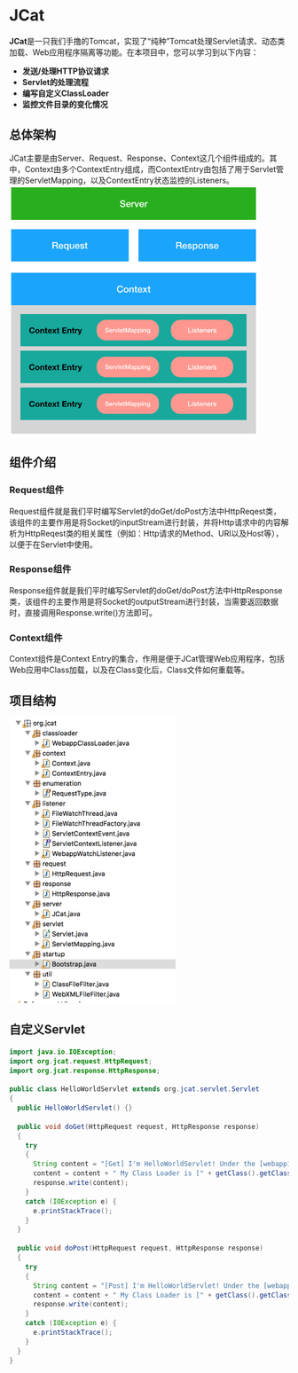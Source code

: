 # JCat


**JCat**是一只我们手撸的Tomcat，实现了“纯种”Tomcat处理Servlet请求、动态类加载、Web应用程序隔离等功能。在本项目中，您可以学习到以下内容：

- **发送/处理HTTP协议请求**
- **Servlet的处理流程** 
- **编写自定义ClassLoader** 
- **监控文件目录的变化情况** 

## 总体架构
JCat主要是由Server、Request、Response、Context这几个组件组成的。其中，Context由多个ContextEntry组成，而ContextEntry由包括了用于Servlet管理的ServletMapping，以及ContextEntry状态监控的Listeners。
<img src="https://raw.githubusercontent.com/junjie-tang99/markdown-images/master/jcat/d34ed3db-3727-495b-89c9-d8dbc93949df.png" alt="总体架构"  width="450" />

## 组件介绍
### Request组件
Request组件就是我们平时编写Servlet的doGet/doPost方法中HttpReqest类，该组件的主要作用是将Socket的inputStream进行封装，并将Http请求中的内容解析为HttpReqest类的相关属性（例如：Http请求的Method、URI以及Host等），以便于在Servlet中使用。

### Response组件
Response组件就是我们平时编写Servlet的doGet/doPost方法中HttpResponse类，该组件的主要作用是将Socket的outputStream进行封装，当需要返回数据时，直接调用Response.write()方法即可。

### Context组件
Context组件是Context Entry的集合，作用是便于JCat管理Web应用程序，包括Web应用中Class加载，以及在Class变化后，Class文件如何重载等。


## 项目结构
![项目结构](https://raw.githubusercontent.com/junjie-tang99/markdown-images/master/jcat/87519a7e-4f60-422b-909b-3493ac55bf2d.png)

## 自定义Servlet
``` java
import java.io.IOException;
import org.jcat.request.HttpRequest;
import org.jcat.response.HttpResponse;

public class HelloWorldServlet extends org.jcat.servlet.Servlet
{
  public HelloWorldServlet() {}
  
  public void doGet(HttpRequest request, HttpResponse response)
  {
    try
    {
      String content = "[Get] I'm HelloWorldServlet! Under the [webapp1] directory!</br>";
      content = content + " My Class Loader is [" + getClass().getClassLoader().toString() + "]";
      response.write(content);
    }
    catch (IOException e) {
      e.printStackTrace();
    }
  }
  
  public void doPost(HttpRequest request, HttpResponse response)
  {
    try
    {
      String content = "[Post] I'm HelloWorldServlet! Under the [webapp1] directory!</br>";
      content = content + " My Class Loader is [" + getClass().getClassLoader().toString() + "]";
      response.write(content);
    }
    catch (IOException e) {
      e.printStackTrace();
    }
  }
}
```

